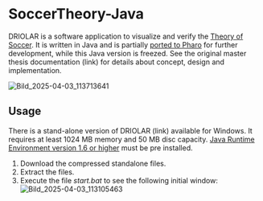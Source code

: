 # SoccerTheory-Java
DRIOLAR is a software application to visualize and verify the [Theory of Soccer](https://en.wikiversity.org/wiki/The_Theory_of_Soccer).
It is written in Java and is partially [ported to Pharo](https://github.com/Driolar/SoccerTheory-Pharo) for further development, while this Java version is freezed.
See the original master thesis documentation (link) for details about concept, design and implementation.

![Bild_2025-04-03_113713641](https://github.com/user-attachments/assets/98a978e3-2f47-4c43-b0b4-eafcdb8f49b8)

## Usage
There is a stand-alone version of DRIOLAR (link) available for Windows. 
It requires at least 1024 MB memory and 50 MB disc capacity. 
[Java Runtime Environment version 1.6 or higher](https://www.java.com/en/download/windows_manual.jsp) must be pre installed.

1. Download the compressed standalone files.
2. Extract the files.
3. Execute the file *start.bat* to see the following initial window:
![Bild_2025-04-03_113105463](https://github.com/user-attachments/assets/16d717d7-34bd-45c4-93fd-f69e61a1b536)

